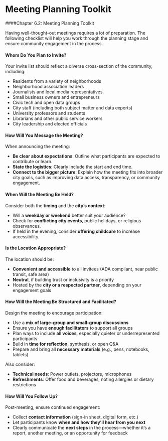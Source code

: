 # Meeting Planning Toolkit

\####Chapter 6.2: Meeting Planning Toolkit

Having well-thought-out meetings requires a lot of preparation. The following checklist will help you work through the planning stage and ensure community engagement in the process.

#### **Whom Do You Plan to Invite?**

Your invite list should reflect a diverse cross-section of the community, including:

* Residents from a variety of neighborhoods
* Neighborhood association leaders
* Journalists and local media representatives
* Small business owners and entrepreneurs
* Civic tech and open data groups
* City staff (including both subject matter and data experts)
* University professors and students
* Librarians and other public service workers
* City leadership and elected officials

#### **How Will You Message the Meeting?**

When announcing the meeting:

* **Be clear about expectations**: Outline what participants are expected to contribute or learn.
* **State the logistics**: Clearly include the start and end time.
* **Connect to the bigger picture**: Explain how the meeting fits into broader city goals, such as improving data access, transparency, or community engagement.

#### **When Will the Meeting Be Held?**

Consider both the **timing** and the **city’s context**:

* Will a **weekday or weekend** better suit your audience?
* Check for **conflicting city events**, public holidays, or religious observances.
* If held in the evening, consider **offering childcare** to increase accessibility.

#### **Is the Location Appropriate?**

The location should be:

* **Convenient and accessible** to all invitees (ADA compliant, near public transit, safe area)
* **Neutral**, if building trust or inclusivity is a priority
* Hosted by the **city or a respected partner**, depending on your engagement goals

#### **How Will the Meeting Be Structured and Facilitated?**

Design the meeting to encourage participation:

* Use a **mix of large-group and small-group discussions**
* Ensure you have **enough facilitators** to support all groups
* Plan ways to include **all voices**, especially quieter or underrepresented participants
* Build in **time for reflection**, synthesis, or open Q\&A
* Prepare and bring all **necessary materials** (e.g., pens, notebooks, tablets)

Also consider:

* **Technical needs**: Power outlets, projectors, microphones
* **Refreshments**: Offer food and beverages, noting allergies or dietary restrictions

#### **How Will You Follow Up?**

Post-meeting, ensure continued engagement:

* Collect **contact information** (sign-in sheet, digital form, etc.)
* Let participants know **when and how they’ll hear from you next**
* Clearly communicate the **next steps** in the process—whether it’s a report, another meeting, or an opportunity for feedback
